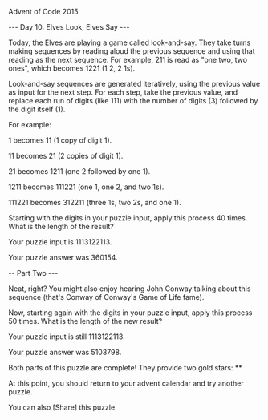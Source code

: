 Advent of Code 2015

--- Day 10: Elves Look, Elves Say ---

Today, the Elves are playing a game called look-and-say. They take turns making sequences by reading aloud the previous sequence and using that reading as the next sequence. For example, 211 is read as "one two, two ones", which becomes 1221 (1 2, 2 1s).

Look-and-say sequences are generated iteratively, using the previous value as input for the next step. For each step, take the previous value, and replace each run of digits (like 111) with the number of digits (3) followed by the digit itself (1).

For example:

1 becomes 11 (1 copy of digit 1).

11 becomes 21 (2 copies of digit 1).

21 becomes 1211 (one 2 followed by one 1).

1211 becomes 111221 (one 1, one 2, and two 1s).

111221 becomes 312211 (three 1s, two 2s, and one 1).

Starting with the digits in your puzzle input, apply this process 40 times. What is the length of the result?

Your puzzle input is 1113122113.

Your puzzle answer was 360154.

-- Part Two ---

Neat, right? You might also enjoy hearing John Conway talking about this sequence (that's Conway of Conway's Game of Life fame).

Now, starting again with the digits in your puzzle input, apply this process 50 times. What is the length of the new result?

Your puzzle input is still 1113122113.

Your puzzle answer was 5103798.

Both parts of this puzzle are complete! They provide two gold stars: **

At this point, you should return to your advent calendar and try another puzzle.

You can also [Share] this puzzle.
